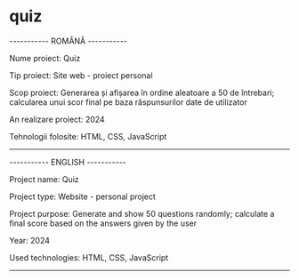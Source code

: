 # quiz
-----------           ROMÂNĂ           -----------

Nume proiect: Quiz

Tip proiect: Site web - proiect personal

Scop proiect: Generarea și afișarea în ordine aleatoare a 50 de întrebari; calcularea unui scor final pe baza răspunsurilor date de utilizator

An realizare proiect: 2024

Tehnologii folosite: HTML, CSS, JavaScript

-------------------------------------------------

-----------          ENGLISH          -----------

Project name: Quiz

Project type: Website - personal project

Project purpose: Generate and show 50 questions randomly; calculate a final score based on the answers given by the user

Year: 2024

Used technologies: HTML, CSS, JavaScript

------------------------------------------------

